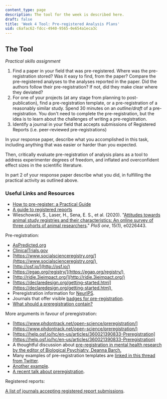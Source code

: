 ```yaml
---
content_type: page
description: The tool for the week is described here.
draft: false
title: 'Week 4 Tool: Pre-registered Analysis Plans'
uid: c6afac62-fdcc-4940-9565-0e654a1eca3c
---
```

## The Tool

*Practical skills assignment*

1. Find a paper in your field that was pre-registered. Where was the pre-registration stored? Was it easy to find, from the paper? Compare the pre-registered analyses to the analyses reported in the paper. Did the authors follow their pre-registration? If not, did they make clear where they deviated?
2. For one of your projects (at any stage from planning to post-publication), find a pre-registration template, or a pre-registration of a reasonably similar study. Spend 30 minutes on an *outline/draft* of a pre-registration. You don't need to complete the pre-registration, but the idea is to learn about the challenges of writing a pre-registration. 
3. Identify a journal in your field that accepts submissions of Registered Reports (i.e. peer-reviewed pre-registrations)

In your response paper, describe what you accomplished in this task, including anything that was easier or harder than you expected.

Then, critically evaluate pre-registration of analysis plans as a tool to address experimenter degrees of freedom, and inflated and overconfident effect sizes in the scientific literature.

In part 2 of your response paper describe what you did, in fulfilling the practical activity as outlined above. 

### Useful Links and Resources

- [How to pre-register: a Practical Guide](https://osf.io/2vu7m/)
- [A guide to registered reports](https://www.cos.io/initiatives/registered-reports)
- Wieschowski, S., Laser, H., Sena, E. S., et al. (2020). "[Attitudes towards animal study registries and their characteristics: An online survey of three cohorts of animal researchers](https://journals.plos.org/plosone/article?id=10.1371/journal.pone.0226443)." *PloS one*, 15(1), e0226443.

Pre-registration:

- [AsPredicted.org](https://aspredicted.org/)
- [ClinicalTrials.gov](https://clinicaltrials.gov)
- [https://www.socialscienceregistry.org/](https://www.socialscienceregistry.org/) 
- [http://osf.io/](http://osf.io/)
- [https://egap.org/registry/](https://egap.org/registry/) 
- [http://ridie.3ieimpact.org/](http://ridie.3ieimpact.org/)
- [https://declaredesign.org/getting-started.html](https://declaredesign.org/getting-started.html) 
- Preregistration information for [NeurIPS](https://preregister.science/neurips2020.html).
- Journals that offer visible [badges for pre-registration](https://www.cos.io/initiatives/badges).
- [What should a preregistration contain?](https://psyarxiv.com/cj5mh/)

More arguments in favour of preregistration:

- [https://www.phdontrack.net/open-science/preregistration/](https://www.phdontrack.net/open-science/preregistration/)
- [https://help.osf.io/hc/en-us/articles/360021390833-Preregistration](https://help.osf.io/hc/en-us/articles/360021390833-Preregistration)
- A thoughtful discussion about [pre-registration in mental health research by the editor of Biological Psychiatry, Deanna Barch.](https://www.bpsgos.org/article/S2667-1743(21)00062-8/fulltext)
- Many examples of pre-registration templates are [linked in this thread from Twitter](https://twitter.com/katiecorker/status/1356693366256328708).
- [Another example](https://docs.google.com/document/d/1DaNmJEtBy04bq1l5OxS4JAscdZEkUGATURWwnBKLYxk/edit?pli=1).
- [A recent talk about preregistration](https://www.youtube.com/watch?v=-fz_kZvlWpw).

Registered reports:

[A list of journals accepting registered report submissions](https://www.cos.io/initiatives/registered-reports).